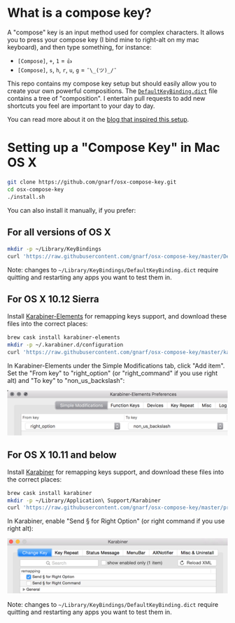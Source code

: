 # What is a compose key?

A "compose" key is an input method used for complex characters.  It allows you to press your compose key (I bind mine to right-alt on my mac keyboard), and then type something, for instance:

* `[Compose]`, `+`, `1` = `👍`
* `[Compose]`, `s`, `h`, `r`, `u`, `g` = `¯\_(ツ)_/¯`

This repo contains my compose key setup but should easily allow you to create your own powerful compositions.  The [`DefaultKeyBinding.dict`](DefaultKeyBinding.dict) file contains a tree of "composition".  I entertain pull requests to add new shortcuts you feel are important to your day to day.

You can read more about it on the [blog that inspired this setup](http://lolengine.net/blog/2012/06/17/compose-key-on-os-x).

# Setting up a "Compose Key" in Mac OS X

```bash
git clone https://github.com/gnarf/osx-compose-key.git
cd osx-compose-key
./install.sh
```

You can also install it manually, if you prefer:

## For all versions of OS X

```bash
mkdir -p ~/Library/KeyBindings
curl 'https://raw.githubusercontent.com/gnarf/osx-compose-key/master/DefaultKeyBinding.dict' -o ~/Library/KeyBindings/DefaultKeyBinding.dict
```

Note: changes to `~/Library/KeyBindings/DefaultKeyBinding.dict` require quitting and restarting any apps you want to test them in.

## For OS X 10.12 Sierra

Install [Karabiner-Elements](https://github.com/tekezo/Karabiner-Elements) for remapping keys support, and download these files into the correct places:

```bash
brew cask install karabiner-elements
mkdir -p ~/.karabiner.d/configuration
curl 'https://raw.githubusercontent.com/gnarf/osx-compose-key/master/karabiner.json' -o ~/.karabiner.d/configuration/karabiner.json
```

In Karabiner-Elements under the Simple Modifications tab, click "Add item". Set the "From key" to "right_option" (or "right_command" if you use right alt) and "To key" to "non_us_backslash":

![screenshot](/settings-elements.png)

## For OS X 10.11 and below

Install [Karabiner](https://pqrs.org/osx/karabiner/) for remapping keys support, and download these files into the correct places:

```bash
brew cask install karabiner
mkdir -p ~/Library/Application\ Support/Karabiner
curl 'https://raw.githubusercontent.com/gnarf/osx-compose-key/master/private.xml' -o ~/Library/Application\ Support/Karabiner/private.xml
```

In Karabiner, enable "Send § for Right Option" (or right command if you use right alt):

![screenshot](settings.png)

Note: changes to `~/Library/KeyBindings/DefaultKeyBinding.dict` require quitting and restarting any apps you want to test them in.
